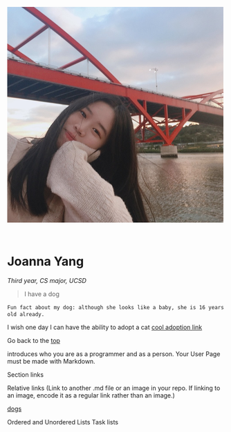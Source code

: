 
[Pictures1]: <>
![Picture1](110MyPicture.png)

</br>

[Pictures2]: <>


[Heading]: <>
# Joanna Yang

[Styling text]: <>
*Third year, CS major, UCSD*

[Quoting text]: <>
> I have a dog

[Quoting code]: <>
```
Fun fact about my dog: although she looks like a baby, she is 16 years old already.
```

[External Links]: <>
I wish one day I can have the ability to adopt a cat [cool adoption link](https://www.petsmart.com/adoption/people-saving-pets/ca-adoption-landing.html)

[Section Links]: <>
Go back to the [top](https://github.com/joy002/CSE110/blob/main/index.md#joanna-yang)


introduces who you are as a programmer and as a person. Your User Page must be made with Markdown.


Section links


Relative links (Link to another .md file or an image in your repo. If linking to an image, encode it as a regular link rather than an image.)

[dogs](110MyDog.png)

Ordered and Unordered Lists
Task lists
